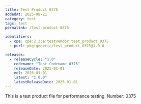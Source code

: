 ```yaml
---
title: Test Product 0375
addedAt: 2025-08-21
category: test
tags: test
permalink: /test-product-0375

identifiers:
  - cpe: cpe:2.3:a:testvendor:test_product_0375
  - purl: pkg:generic/test_product_0375@1.0.0

releases:
  - releaseCycle: "1.0"
    codename: "Test Codename 0375"
    releaseDate: 2025-01-01
    eol: 2026-01-01
    latest: "1.0.0"
    latestReleaseDate: 2025-01-01
---
```


This is a test product file for performance testing. Number: 0375

